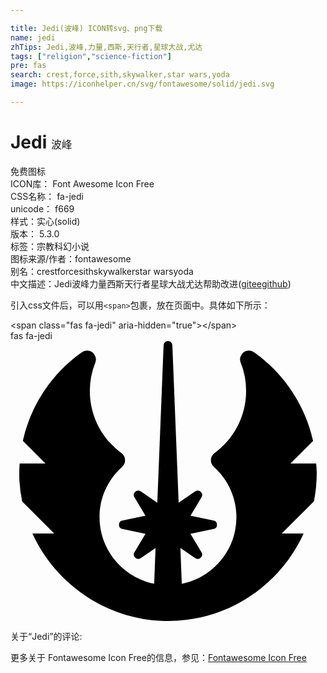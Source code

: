 ```yaml
---

title: Jedi(波峰) ICON转svg、png下载
name: jedi
zhTips: Jedi,波峰,力量,西斯,天行者,星球大战,尤达
tags: ["religion","science-fiction"]
pre: fas
search: crest,force,sith,skywalker,star wars,yoda
image: https://iconhelper.cn/svg/fontawesome/solid/jedi.svg

---
```


# Jedi  <small style="font-size: 60%;font-weight: 100">波峰</small>


<div class="detail-page">
<p>
<span><span class="badge-success badge">免费图标</span> </span>
<br/>
<span>
ICON库：
<span class="badge-secondary badge">Font Awesome Icon Free</span> 
</span>
<br/>
<span>
CSS名称：
<span class="badge-secondary badge">fa-jedi</span> 
</span>
<br/>
<span>
unicode：
<span class="badge-secondary badge">f669</span> 
<copy-btn content='f669' btn-title=""></copy-btn>
<copy-btn :content='String.fromCodePoint(parseInt("f669", 16))' btn-title="复制U"></copy-btn>
</span><br/><span>样式：<span class="badge-light badge">实心(solid)</span></span>
<br/>
<span>
版本：
<span class="badge-secondary badge">5.3.0</span> 
</span><br/><span>标签：<span class="badge-light badge"><router-link to="/tags/religion.html">宗教</router-link></span><span class="badge-light badge"><router-link to="/tags/science-fiction.html">科幻小说</router-link></span></span>
<br/>
<span>图标来源/作者：<span class="badge-light badge">fontawesome</span></span> 
<br/>
<span>别名：<span class="badge-light badge">crest</span><span class="badge-light badge">force</span><span class="badge-light badge">sith</span><span class="badge-light badge">skywalker</span><span class="badge-light badge">star wars</span><span class="badge-light badge">yoda</span></span><br/><span class="zh-detail">中文描述：<span class="badge-primary badge">Jedi</span><span class="badge-primary badge">波峰</span><span class="badge-primary badge">力量</span><span class="badge-primary badge">西斯</span><span class="badge-primary badge">天行者</span><span class="badge-primary badge">星球大战</span><span class="badge-primary badge">尤达</span><span class="help-link"><span>帮助改进</span>(<a href="https://gitee.com/liuwave/icon-helper/edit/master/json/fontawesome/solid/jedi.json" target="_blank" rel="noopener noreferrer">gitee</a><a href="https://github.com/liuwave/icon-helper/edit/master/json/fontawesome/solid/jedi.json" target="_blank" rel="noopener noreferrer">github</a></span>)</span><br/>
</p>
</div>
<div class="alert alert-dark">
  <i class="fas fa-jedi fa-xs"></i>
  <i class="fas fa-jedi fa-sm"></i>
  <i class="fas fa-jedi fa-lg"></i>
  <i class="fas fa-jedi fa-2x"></i>
  <i class="fas fa-jedi fa-3x"></i>
  <i class="fas fa-jedi fa-5x"></i>
  <i class="fas fa-jedi fa-7x"></i>
</div>
<div>
  <p>引入css文件后，可以用<code>&lt;span&gt;</code>包裹，放在页面中。具体如下所示：    
  </p>
  <div class="alert alert-primary" style="font-size: 14px">
    &lt;span class="fas fa-jedi" aria-hidden="true"&gt;&lt;/span&gt;
    <copy-btn content='<span class="fas fa-jedi" aria-hidden="true"></span>'></copy-btn>
  </div>
  <div class="alert alert-secondary">
    <i class="fas fa-jedi"
    style="font-size: 24px"
    aria-hidden="true"></i> fas fa-jedi
    <copy-btn content="fas fa-jedi" btn-title="复制图标名称"></copy-btn>
  </div>
</div>
<div id="svg" class="svg-wrap">
<svg xmlns="http://www.w3.org/2000/svg" viewBox="0 0 576 512"><path d="M535.95308,352c-42.64069,94.17188-137.64086,160-247.9848,160q-6.39844,0-12.84377-.29688C171.15558,506.9375,81.26481,442.23438,40.01474,352H79.93668L21.3272,293.40625a264.82522,264.82522,0,0,1-5.10938-39.42187,273.6653,273.6653,0,0,1,.5-29.98438H63.93665L22.546,182.625A269.79782,269.79782,0,0,1,130.51489,20.54688a16.06393,16.06393,0,0,1,9.28127-3,16.36332,16.36332,0,0,1,13.5,7.25,16.02739,16.02739,0,0,1,1.625,15.09374,138.387,138.387,0,0,0-9.84376,51.26563c0,45.10937,21.04691,86.57813,57.71884,113.73437a16.29989,16.29989,0,0,1,1.20313,25.39063c-26.54692,23.98437-41.17194,56.5-41.17194,91.57813,0,60.03124,42.95319,110.28124,99.89079,121.92187l2.5-65.26563L238.062,397a8.33911,8.33911,0,0,1-10-.75,8.025,8.025,0,0,1-1.39063-9.9375l20.125-33.76562-42.06257-8.73438a7.9898,7.9898,0,0,1,0-15.65625l42.06257-8.71875-20.10941-33.73438a7.99122,7.99122,0,0,1,11.35939-10.71874L268.437,295.64062,279.95265,7.67188a7.97138,7.97138,0,0,1,8-7.67188h.04687a8.02064,8.02064,0,0,1,7.95314,7.70312L307.48394,295.625l30.39068-20.67188a8.08327,8.08327,0,0,1,10,.8125,7.99866,7.99866,0,0,1,1.39062,9.90626L329.12461,319.4375l42.07819,8.73438a7.99373,7.99373,0,0,1,0,15.65624l-42.07819,8.71876,20.1094,33.73437a7.97791,7.97791,0,0,1-1.32812,9.92187A8.25739,8.25739,0,0,1,337.87462,397L310.7027,378.53125l2.5,65.34375c48.48446-9.40625,87.57828-48.15625,97.31267-96.5A123.52652,123.52652,0,0,0,371.9528,230.29688a16.30634,16.30634,0,0,1,1.20313-25.42188c36.65631-27.17188,57.6876-68.60938,57.6876-113.73438a138.01689,138.01689,0,0,0-9.85939-51.3125,15.98132,15.98132,0,0,1,1.60937-15.09374,16.36914,16.36914,0,0,1,13.5-7.23438,16.02453,16.02453,0,0,1,9.25,2.98438A271.26947,271.26947,0,0,1,553.25,182.76562L511.99992,224h46.9532C559.3125,229.76562,560,235.45312,560,241.26562a270.092,270.092,0,0,1-5.125,51.85938L495.98427,352Z"/></svg>
</div>
<detail full-name='fa-jedi'></detail>
<div>
<p>关于“Jedi”的评论:</p>
</div>
<Vssue title="关于“Jedi”的评论" ></Vssue>    
<div><p>更多关于  Fontawesome Icon Free的信息，参见：<a target="_blank" href="https://iconhelper.cn/fontawesome.html">Fontawesome Icon Free</a>
</p></div>
